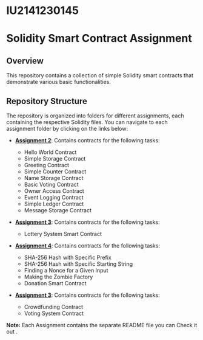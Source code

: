 # IU2141230145
# Solidity Smart Contract Assignment

## Overview
This repository contains a collection of simple Solidity smart contracts that demonstrate various basic functionalities.


## Repository Structure
The repository is organized into folders for different assignments, each containing the respective Solidity files. You can navigate to each assignment folder by clicking on the links below:

- **[Assignment 2](Assigment2/)**: Contains contracts for the following tasks:
  - Hello World Contract
  - Simple Storage Contract
  - Greeting Contract
  - Simple Counter Contract
  - Name Storage Contract
  - Basic Voting Contract
  - Owner Access Contract
  - Event Logging Contract
  - Simple Ledger Contract
  - Message Storage Contract

- **[Assignment 3](Assignment3/)**: Contains contracts for the following tasks:
  - Lottery System Smart Contract

- **[Assignment 4](Assignment4/)**: Contains contracts for the following tasks:
  - SHA-256 Hash with Specific Prefix
  - SHA-256 Hash with Specific Starting String
  - Finding a Nonce for a Given Input
  - Making the Zombie Factory
  - Donation Smart Contract
 
- **[Assignment 3](Assignment3/)**: Contains contracts for the following tasks:
  - Crowdfunding Contract
  - Voting System Contract

**Note:** Each Assignment contains the separate README file you can Check it out .
